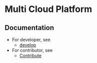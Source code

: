 # Multi Cloud Platform

## Documentation
- For developer, see 
  - [develop](docs/develop.md)
- For contributor, see 
  - [Contribute](https://github.com/DoubleBabylol/mcp/blob/0.1.1/docs/contributing.md)
